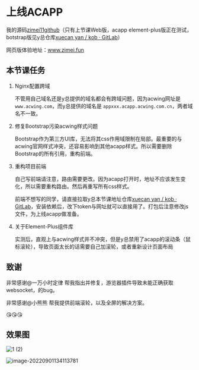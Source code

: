 # 上线ACAPP

我的源码[zimei11github](https://github.com/zimei11/KingOfBots/tree/afb46c93beec2991f4df272613a8fecf8c0d6b92)（只有上节课Web版，acapp element-plus版正在测试，botstrap版见y总仓库[xuecan yan / kob · GitLab](https://git.acwing.com/yxc/kob/-/tree/3e707445a8e7161c0b24ecd746c6e2f038ee743a)）

网页版体验地址：www.zimei.fun

## 本节课任务

1. Nginx配置跨域

   不管用自己域名还是y总提供的域名都会有跨域问题，因为acwing网址是`www.acwing.com`，而y总提供的域名是 `appxxx.acapp.acwing.com.cn`，两者域名不一致。

2. 修复Bootstrap污染acwing样式问题

   Bootstrap作为第三方UI库，无法将其css作用域限制在局部。最重要的与acwing官网样式冲突，还容易影响到其他acapp样式。所以需要删除Bootstrap的所有引用，重构前端。

3. 重构项目前端

   自己写前端请注意，路由需要更改。因为acapp打开时，地址不应该发生变化，所以需要重构路由。然后再重写所有css样式。

   前端不想写的同学，请直接拉取y总本节课地址仓库[xuecan yan / kob · GitLab](https://git.acwing.com/yxc/kob/-/tree/3e707445a8e7161c0b24ecd746c6e2f038ee743a)，安装依赖后，改下token与网址就可以直接用了。打包后注意修改js文件，为上线acapp做准备。

4. 关于Element-Plus组件库

   实测后，直观上与acwing样式并不冲突，但是y总禁用了acapp的滚动条（鼠标滚轮），导致页面太长的话需要自己加滚轮，或者重新设计页面布局

   

## 致谢

非常感谢@一万小时定律 帮我指出并修复，游览器插件导致未能正确获取websocket，的bug。

非常感谢@小熊熊 帮我提供前端滚轮，以及全屏的解决方案。

😘😘😘

## 效果图

![1 (2)](https://img.zimei.fun/202209011416800.png)

![image-20220901134113781](https://img.zimei.fun/202209011341932.png)